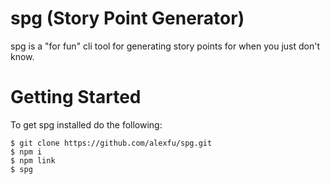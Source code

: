 # spg (Story Point Generator)

spg is a "for fun" cli tool for generating story points for when you just don't know.

# Getting Started

To get spg installed do the following:

```
$ git clone https://github.com/alexfu/spg.git
$ npm i
$ npm link
$ spg
```